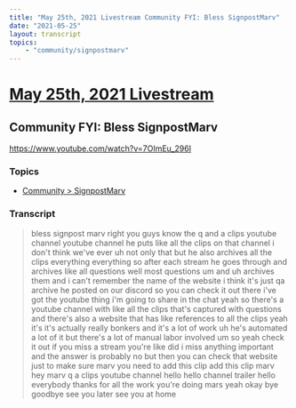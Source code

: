 ```yaml
---
title: "May 25th, 2021 Livestream Community FYI: Bless SignpostMarv"
date: "2021-05-25"
layout: transcript
topics:
    - "community/signpostmarv"
---
```

# [May 25th, 2021 Livestream](../2021-05-25.md)
## Community FYI: Bless SignpostMarv
https://www.youtube.com/watch?v=7OImEu_296I

### Topics
* [Community > SignpostMarv](../topics/community/signpostmarv.md)

### Transcript

> bless signpost marv right you guys know the q and a clips youtube channel youtube channel he puts like all the clips on that channel i don't think we've ever uh not only that but he also archives all the clips everything everything so after each stream he goes through and archives like all questions well most questions um and uh archives them and i can't remember the name of the website i think it's just qa archive he posted on our discord so you can check it out there i've got the youtube thing i'm going to share in the chat yeah so there's a youtube channel with like all the clips that's captured with questions and there's also a website that has like references to all the clips yeah it's it's actually really bonkers and it's a lot of work uh he's automated a lot of it but there's a lot of manual labor involved um so yeah check it out if you miss a stream you're like did i miss anything important and the answer is probably no but then you can check that website just to make sure marv you need to add this clip add this clip marv hey marv q a clips youtube channel hello hello channel trailer hello everybody thanks for all the work you're doing mars yeah okay bye goodbye see you later see you at home
